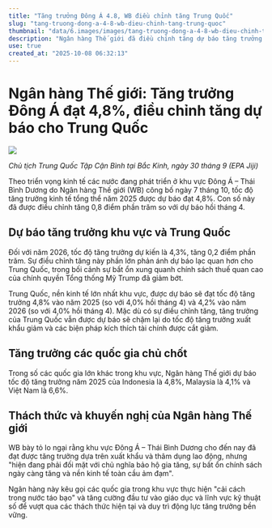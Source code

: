 ```yaml
---
title: "Tăng trưởng Đông Á 4.8, WB điều chỉnh tăng Trung Quốc"
slug: "tang-truong-dong-a-4-8-wb-dieu-chinh-tang-trung-quoc"
thumbnail: "data/6.images/images/tang-truong-dong-a-4-8-wb-dieu-chinh-tang-trung-quoc.webp"
description: "Ngân hàng Thế giới đã điều chỉnh tăng dự báo tăng trưởng kinh tế khu vực Đông Á - Thái Bình Dương lên 4,8 vào năm 2025, chủ yếu do dự báo lạc quan hơn về Trung Quốc. Tuy nhiên, WB cũng cảnh báo về chủ nghĩa bảo hộ và sự bất ổn."
use: true
created_at: "2025-10-08 06:32:13"
---
```


# Ngân hàng Thế giới: Tăng trưởng Đông Á đạt 4,8%, điều chỉnh tăng dự báo cho Trung Quốc

![](/images/20251007-00000056-jij-000-7-view.webp)

*Chủ tịch Trung Quốc Tập Cận Bình tại Bắc Kinh, ngày 30 tháng 9 (EPA Jiji)*

Theo triển vọng kinh tế các nước đang phát triển ở khu vực Đông Á – Thái Bình Dương do Ngân hàng Thế giới (WB) công bố ngày 7 tháng 10, tốc độ tăng trưởng kinh tế tổng thể năm 2025 được dự báo đạt 4,8%. Con số này đã được điều chỉnh tăng 0,8 điểm phần trăm so với dự báo hồi tháng 4.

## Dự báo tăng trưởng khu vực và Trung Quốc

Đối với năm 2026, tốc độ tăng trưởng dự kiến là 4,3%, tăng 0,2 điểm phần trăm. Sự điều chỉnh tăng này phần lớn phản ánh dự báo lạc quan hơn cho Trung Quốc, trong bối cảnh sự bất ổn xung quanh chính sách thuế quan cao của chính quyền Tổng thống Mỹ Trump đã giảm bớt.

Trung Quốc, nền kinh tế lớn nhất khu vực, được dự báo sẽ đạt tốc độ tăng trưởng 4,8% vào năm 2025 (so với 4,0% hồi tháng 4) và 4,2% vào năm 2026 (so với 4,0% hồi tháng 4). Mặc dù có sự điều chỉnh tăng, tăng trưởng của Trung Quốc vẫn được dự báo sẽ chậm lại do tốc độ tăng trưởng xuất khẩu giảm và các biện pháp kích thích tài chính được cắt giảm.

## Tăng trưởng các quốc gia chủ chốt

Trong số các quốc gia lớn khác trong khu vực, Ngân hàng Thế giới dự báo tốc độ tăng trưởng năm 2025 của Indonesia là 4,8%, Malaysia là 4,1% và Việt Nam là 6,6%.

## Thách thức và khuyến nghị của Ngân hàng Thế giới

WB bày tỏ lo ngại rằng khu vực Đông Á – Thái Bình Dương cho đến nay đã đạt được tăng trưởng dựa trên xuất khẩu và thâm dụng lao động, nhưng "hiện đang phải đối mặt với chủ nghĩa bảo hộ gia tăng, sự bất ổn chính sách ngày càng tăng và nền kinh tế toàn cầu ảm đạm".

Ngân hàng này kêu gọi các quốc gia trong khu vực thực hiện "cải cách trong nước táo bạo" và tăng cường đầu tư vào giáo dục và lĩnh vực kỹ thuật số để vượt qua các thách thức hiện tại và duy trì động lực tăng trưởng bền vững.